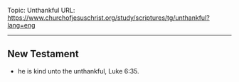 Topic: Unthankful
URL: https://www.churchofjesuschrist.org/study/scriptures/tg/unthankful?lang=eng

---

## New Testament

- he is kind unto the unthankful, Luke 6:35.

